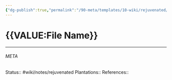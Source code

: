 ```yaml
---
{"dg-publish":true,"permalink":"/90-meta/templates/10-wiki/rejuvenated/"}
---
```


# {{VALUE:File Name}}
---




###### META
Status:: #wiki/notes/rejuvenated
Plantations:: 
References:: 
